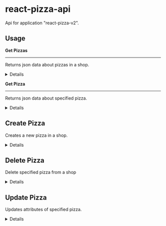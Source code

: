 # react-pizza-api
Api for application "react-pizza-v2".

## Usage

**Get Pizzas**

----
Returns json data about pizzas in a shop.

<details>

* **URL**

    /product

* **Method:**

    `GET`

* **Headers:**

    None

*  **URL Params**

    None

* **Query Params**

    **Optional:**
 
    `page=[number]`
  
    `size=[number]`

    `category=[number]`

    `order=["ASC" | "DESC"]`

    `sort=[string]`
    
    `search=[string]`

* **Data Params**

    None

* **Success Response:**

  * **Code:** 200 OK <br />
    **Content:** 
    ```json
    {
        "count": 7,
        "rows": [
            {
                "id": 1,
                "imageUrl": "d0b0fd3a-7b25-4492-922b-ca90f8808114.jpg",
                "title": "Пепперони Фреш с перцем",
                "price": 803,
                "rating": 0,
                "recipe": "",
                "types": [0,1],
                "sizes": [26,30,40],
                "createdAt": "2023-12-22T07:10:03.225Z",
                "updatedAt": "2023-12-22T07:10:03.225Z",
                "typeId": 1,
                "categoryId": 4,
                "sizeId": 1
            },
            ...
        ]
    }
    ```
* **Error Response:**

    None

* **Notes:**

    None

</details>

**Get Pizza**

----
Returns json data about specified pizza.

<details>

* **URL**

    /product/:id

* **Method:**

    `GET`

* **Headers:**

    None

*  **URL Params**

     **Required:**
 
    `id=[number]`

* **Query Params**

    None

* **Data Params**

    None

* **Success Response:**

  * **Code:** 200 OK <br />
    **Content:** 
    ```json
        {
            "id": 1,
            "imageUrl": "d0b0fd3a-7b25-4492-922b-ca90f880811    jpg",
            "title": "Пепперони Фреш с перцем",
            "price": 803,
            "rating": 0,
            "recipe": "",
            "types": [0,1],
            "sizes": [26,30,40],
            "createdAt": "2023-12-22T07:10:03.225Z",
            "updatedAt": "2023-12-22T07:10:03.225Z",
            "typeId": 1,
            "categoryId": 4,
            "sizeId": 1
        },
    ```
* **Error Response:**

     * **Code:** 404 NOT FOUND <br />
    **Content:** 
    ```json
    {
        "message": "NOT FOUND"
    }
    ```

* **Notes:**

    None

</details>

**Create Pizza**
----
Creates a new pizza in a shop.

<details>

* **URL**

    /product

* **Method:**

    `POST`

* **Headers:**

    `'Content-Type': 'form-data'`

*  **URL Params**

    None

* **Query Params**

    None

* **Data Params**

    | Key           | Value                     | type  |
    | ------------- | ------------------------- | ----- |
    | imageUrl      | /D:/Грушевский/..         | file  |   
    | title         | Пепперони                 | text  |
    | types         | 0, 1                      | text  |
    | sizes         | 30, 40                    | text  |
    | price         | 580                       | text  |
    | rating        | 0                         | text  |
    | recipe        | Рецепт пиццы пепперони    | text  |
    | typeId        | 1                         | text  |
    | categoryId    | 5                         | text  |
    | sizeId        | 1                         | text  |

    ```typescript
      {
        imageUrl: string
        title: string,
        types: number[],
        sizes: number[],
        price: number,
        rating: number,
        recipe: string,
        typeId: number,
        categoryId: number,
        sizeId: number
      }
    ```

* **Success Response:**

  * **Code:** 201 CREATED <br />
    **Content:** 
    ```json
    {
        "id": 2,
        "imageUrl": "deb39d25-8a4e-4f9d-b07b-ec5a10d70731.jpg",
        "title": "Пепперони",
        "types": [0, 1],
        "sizes": [30, 40],
        "price": 580,
        "rating": 0,
        "recipe": "Рецепт пиццы Пепперони",
        "typeId": 1,
        "categoryId": 5,
        "sizeId": 1,
        "updatedAt": "2023-12-28T09:48:36.198Z",
        "createdAt": "2023-12-28T09:48:36.198Z"
    }
    ```
 
* **Error Response:**

     * **Code:** 404 NOT FOUND <br />
        **Content:** 
        ```json
        {
            "message": "повторяющееся значение ключа нарушает   ограничение уникальности \"products_title_key\""
        }
        ```

* **Notes:**

    None

</details>

**Delete Pizza**
----
Delete specified pizza from a shop

<details>

* **URL**

    /product/:id

* **Method:**

    `DELETE`

* **Headers:**

    None

*  **URL Params**

    **Required:**
 
    `id=[number]`

* **Query Params**

    None

* **Data Params**

    None

* **Success Response:**

  * **Code:** 200 OK <br />
    **Content:** 
    ```json
    {
        "id": 44,
        "imageUrl": "deb39d25-8a4e-4f9d-b07b-ec5a10d70731.jpg",
        "title": "Пепперони много лука",
        "price": 580,
        "rating": 0,
        "recipe": "Рецепт пиццы Пепперони много лука",
        "types": [
            0
        ],
        "sizes": [
            30,
            40
        ],
        "createdAt": "2023-12-28T09:48:36.198Z",
        "updatedAt": "2023-12-28T09:48:36.198Z",
        "typeId": 1,
        "categoryId": 5,
        "sizeId": 1
    }
    ```
 
* **Error Response:**

  * **Code:** 404 NOT FOUND <br />
    **Content:** 
    ```json
    {
        "message": "NOT FOUND"
    }
    ```

* **Notes:**

    None

</details>


**Update Pizza**
----
Updates attributes of specified pizza.

<details>

* **URL**

    /product/:id

* **Method:**

    `PUT`

* **Headers:**

    `'Content-Type': 'form-data'`

*  **URL Params**

    **Required:**

    `id=[number]`

* **Query Params**

    None

* **Data Params**

    | Key           | Value                     | type  |
    | ------------- | ------------------------- | ----- |
    | imageUrl      | /D:/Грушевский/..         | file  |   
    | title         | Пепперони                 | text  |
    | types         | 0, 1                      | text  |
    | sizes         | 30, 40                    | text  |
    | price         | 580                       | text  |
    | rating        | 0                         | text  |
    | recipe        | Рецепт пиццы пепперони    | text  |
    | typeId        | 1                         | text  |
    | categoryId    | 5                         | text  |
    | sizeId        | 1                         | text  |

    ```typescript
      {
        imageUrl: string
        title: string,
        types: number[],
        sizes: number[],
        price: number,
        rating: number,
        recipe: string,
        typeId: number,
        categoryId: number,
        sizeId: number
      }
    ```

* **Success Response:**

  * **Code:** 200 OK <br />
        **Content:** 
        ```json
        {
            "id": 2,
            "imageUrl": "deb39d25-8a4e-4f9d-b07b-ec5a10d70731.jpg",
            "title": "Пепперони",
            "types": [0, 1],
            "sizes": [30, 40],
            "price": 580,
            "rating": 0,
            "recipe": "Рецепт пиццы Пепперони",
            "typeId": 1,
            "categoryId": 5,
            "sizeId": 1,
            "updatedAt": "2023-12-28T09:48:36.198Z",
            "createdAt": "2023-12-28T09:48:36.198Z"
        }
        ```
 
* **Error Response:**

  * **Code:** 404 NOT FOUND <br />
    **Content:** 
    ```json
      {}
    ```

* **Notes:**

    None

</details>

